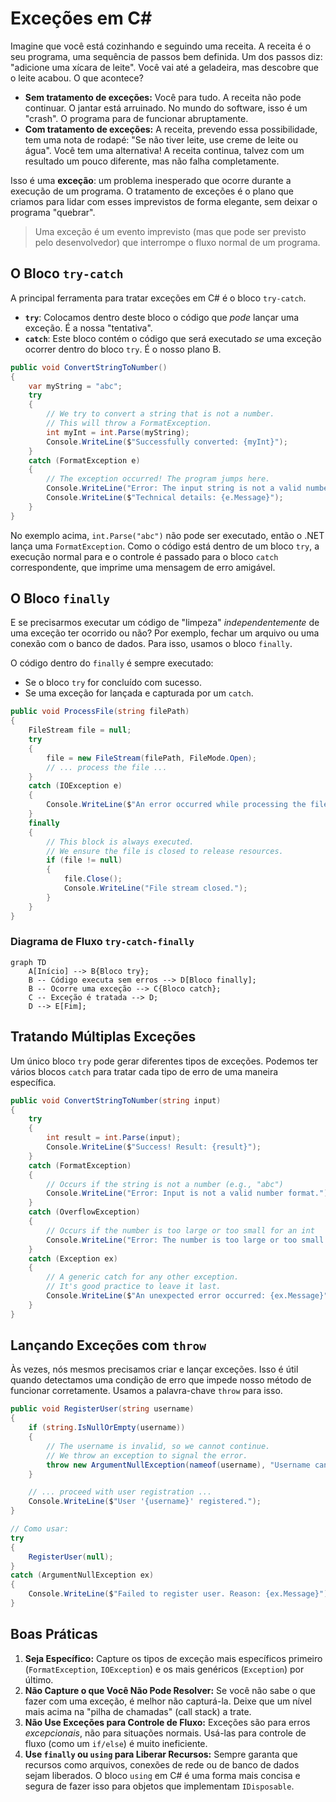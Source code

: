 # Exceções em C#

Imagine que você está cozinhando e seguindo uma receita. A receita é o seu programa, uma sequência de passos bem definida. Um dos passos diz: "adicione uma xícara de leite". Você vai até a geladeira, mas descobre que o leite acabou. O que acontece?

- **Sem tratamento de exceções:** Você para tudo. A receita não pode continuar. O jantar está arruinado. No mundo do software, isso é um "crash". O programa para de funcionar abruptamente.
- **Com tratamento de exceções:** A receita, prevendo essa possibilidade, tem uma nota de rodapé: "Se não tiver leite, use creme de leite ou água". Você tem uma alternativa! A receita continua, talvez com um resultado um pouco diferente, mas não falha completamente.

Isso é uma **exceção**: um problema inesperado que ocorre durante a execução de um programa. O tratamento de exceções é o plano que criamos para lidar com esses imprevistos de forma elegante, sem deixar o programa "quebrar".

> Uma exceção é um evento imprevisto (mas que pode ser previsto pelo desenvolvedor) que interrompe o fluxo normal de um programa.

## O Bloco `try-catch`

A principal ferramenta para tratar exceções em C# é o bloco `try-catch`.

- **`try`**: Colocamos dentro deste bloco o código que *pode* lançar uma exceção. É a nossa "tentativa".
- **`catch`**: Este bloco contém o código que será executado *se* uma exceção ocorrer dentro do bloco `try`. É o nosso plano B.

```c#
public void ConvertStringToNumber()
{
    var myString = "abc";
    try
    {
        // We try to convert a string that is not a number.
        // This will throw a FormatException.
        int myInt = int.Parse(myString); 
        Console.WriteLine($"Successfully converted: {myInt}");
    }
    catch (FormatException e)
    {
        // The exception occurred! The program jumps here.
        Console.WriteLine("Error: The input string is not a valid number.");
        Console.WriteLine($"Technical details: {e.Message}");
    }
}
```

No exemplo acima, `int.Parse("abc")` não pode ser executado, então o .NET lança uma `FormatException`. Como o código está dentro de um bloco `try`, a execução normal para e o controle é passado para o bloco `catch` correspondente, que imprime uma mensagem de erro amigável.

## O Bloco `finally`

E se precisarmos executar um código de "limpeza" *independentemente* de uma exceção ter ocorrido ou não? Por exemplo, fechar um arquivo ou uma conexão com o banco de dados. Para isso, usamos o bloco `finally`.

O código dentro do `finally` é sempre executado:
- Se o bloco `try` for concluído com sucesso.
- Se uma exceção for lançada e capturada por um `catch`.

```c#
public void ProcessFile(string filePath)
{
    FileStream file = null;
    try
    {
        file = new FileStream(filePath, FileMode.Open);
        // ... process the file ...
    }
    catch (IOException e)
    {
        Console.WriteLine($"An error occurred while processing the file: {e.Message}");
    }
    finally
    {
        // This block is always executed.
        // We ensure the file is closed to release resources.
        if (file != null)
        {
            file.Close();
            Console.WriteLine("File stream closed.");
        }
    }
}
```

### Diagrama de Fluxo `try-catch-finally`

```mermaid
graph TD
    A[Início] --> B{Bloco try};
    B -- Código executa sem erros --> D[Bloco finally];
    B -- Ocorre uma exceção --> C{Bloco catch};
    C -- Exceção é tratada --> D;
    D --> E[Fim];
```

## Tratando Múltiplas Exceções

Um único bloco `try` pode gerar diferentes tipos de exceções. Podemos ter vários blocos `catch` para tratar cada tipo de erro de uma maneira específica.

```c#
public void ConvertStringToNumber(string input)
{
    try
    {
        int result = int.Parse(input);
        Console.WriteLine($"Success! Result: {result}");
    }
    catch (FormatException)
    {
        // Occurs if the string is not a number (e.g., "abc")
        Console.WriteLine("Error: Input is not a valid number format.");
    }
    catch (OverflowException)
    {
        // Occurs if the number is too large or too small for an int
        Console.WriteLine("Error: The number is too large or too small.");
    }
    catch (Exception ex)
    {
        // A generic catch for any other exception.
        // It's good practice to leave it last.
        Console.WriteLine($"An unexpected error occurred: {ex.Message}");
    }
}
```

## Lançando Exceções com `throw`

Às vezes, nós mesmos precisamos criar e lançar exceções. Isso é útil quando detectamos uma condição de erro que impede nosso método de funcionar corretamente. Usamos a palavra-chave `throw` para isso.

```c#
public void RegisterUser(string username)
{
    if (string.IsNullOrEmpty(username))
    {
        // The username is invalid, so we cannot continue.
        // We throw an exception to signal the error.
        throw new ArgumentNullException(nameof(username), "Username cannot be null or empty.");
    }

    // ... proceed with user registration ...
    Console.WriteLine($"User '{username}' registered.");
}

// Como usar:
try
{
    RegisterUser(null);
}
catch (ArgumentNullException ex)
{
    Console.WriteLine($"Failed to register user. Reason: {ex.Message}");
}
```

## Boas Práticas

1.  **Seja Específico:** Capture os tipos de exceção mais específicos primeiro (`FormatException`, `IOException`) e os mais genéricos (`Exception`) por último.
2.  **Não Capture o que Você Não Pode Resolver:** Se você não sabe o que fazer com uma exceção, é melhor não capturá-la. Deixe que um nível mais acima na "pilha de chamadas" (call stack) a trate.
3.  **Não Use Exceções para Controle de Fluxo:** Exceções são para erros *excepcionais*, não para situações normais. Usá-las para controle de fluxo (como um `if/else`) é muito ineficiente.
4.  **Use `finally` ou `using` para Liberar Recursos:** Sempre garanta que recursos como arquivos, conexões de rede ou de banco de dados sejam liberados. O bloco `using` em C# é uma forma mais concisa e segura de fazer isso para objetos que implementam `IDisposable`.